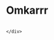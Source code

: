 # Omkarrr
<div class="main>
<img src="https://media0.giphy.com/media/3o7bu7wtT19WfBAt0Y/giphy.gif?cid=790b76114d67841f7c8a5159bd8a4745c277efde1893403d&rid=giphy.gif&ct=g">
                                                                                                                                    
                                                                                                                                              </div>
